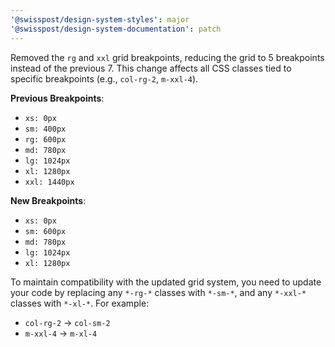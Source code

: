 ```yaml
---
'@swisspost/design-system-styles': major
'@swisspost/design-system-documentation': patch
---
```


Removed the `rg` and `xxl` grid breakpoints, reducing the grid to 5 breakpoints instead of the previous 7. This change affects all CSS classes tied to specific breakpoints (e.g., `col-rg-2`, `m-xxl-4`).

**Previous Breakpoints**:
- `xs: 0px`
- `sm: 400px`
- `rg: 600px`
- `md: 780px`
- `lg: 1024px`
- `xl: 1280px`
- `xxl: 1440px`

**New Breakpoints**:
- `xs: 0px`
- `sm: 600px`
- `md: 780px`
- `lg: 1024px`
- `xl: 1280px`

To maintain compatibility with the updated grid system, you need to update your code by replacing any `*-rg-*` classes with `*-sm-*`, and any `*-xxl-*` classes with `*-xl-*`. For example:
- `col-rg-2` → `col-sm-2`
- `m-xxl-4` → `m-xl-4`
